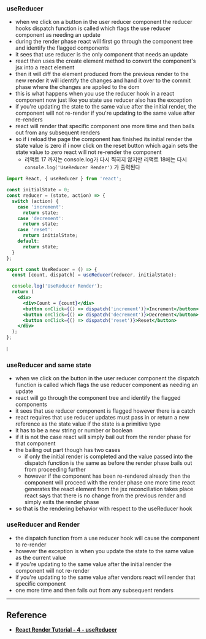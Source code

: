 ### useReducer

- when we click on a button in the user reducer component the reducer hooks dispatch function is called which flags the use reducer component as needing an update
- during the render phase react will first go through the component tree and identify the flagged components
- it sees that use reducer is the only component that needs an update
- react then uses the create element method to convert the component's jsx into a react element
- then it will diff the element produced from the previous render to the new render it will identify the changes and hand it over to the commit phase where the changes are applied to the dom
- this is what happens when you use the reducer hook in a react component now just like you state use reducer also has the exception
- if you're updating the state to the same value after the initial render, the component will not re-render if you're updating to the same value after re-renders
- react will render that specific component one more time and then bails out from any subsequent renders
- so if i reload the page the component has finished its initial render the state value is zero if i now click on the reset button which again sets the state value to zero react will not re-render the component
  - 리액트 17 까지는 console.log가 다시 찍히지 않지만 리액트 18에는 다시 `console.log('UseReducer Render')` 가 출력된다

```jsx
import React, { useReducer } from 'react';

const initialState = 0;
const reducer = (state, action) => {
  switch (action) {
    case 'increment':
      return state;
    case 'decrement':
      return state;
    case 'reset':
      return initialState;
    default:
      return state;
  }
};

export const UseReducer = () => {
  const [count, dispatch] = useReducer(reducer, initialState);

  console.log('UseReducer Render');
  return (
    <div>
      <div>Count = {count}</div>
      <button onClick={() => dispatch('increment')}>Increment</button>
      <button onClick={() => dispatch('decrement')}>Decrement</button>
      <button onClick={() => dispatch('reset')}>Reset</button>
    </div>
  );
};
```

l

### useReducer and same state

- when we click on the button in the user reducer component the dispatch function is called which flags the use reducer component as needing an update
- react will go through the component tree and identify the flagged components
- it sees that use reducer component is flagged however there is a catch
- react requires that use reducer updates must pass in or return a new reference as the state value if the state is a primitive type
- it has to be a new string or number or boolean
- if it is not the case react will simply bail out from the render phase for that component
- the bailing out part though has two cases
  - if only the initial render is completed and the value passed into the dispatch function is the same as before the render phase bails out from proceeding further
  - however if the component has been re-rendered already then the component will proceed with the render phase one more time react generates the react element from the jsx reconciliation takes place react says that there is no change from the previous render and simply exits the render phase
- so that is the rendering behavior with respect to the useReducer hook

### useReducer and Render

- the dispatch function from a use reducer hook will cause the component to re-render
- however the exception is when you update the state to the same value as the current value
- if you're updating to the same value after the initial render the component will not re-render
- if you're updating to the same value after vendors react will render that specific component
- one more time and then fails out from any subsequent renders

---

## Reference

- **[React Render Tutorial - 4 - useReducer](https://www.youtube.com/watch?v=xgDb05jNpAo&list=PLC3y8-rFHvwg7czgqpQIBEAHn8D6l530t&index=4)**
